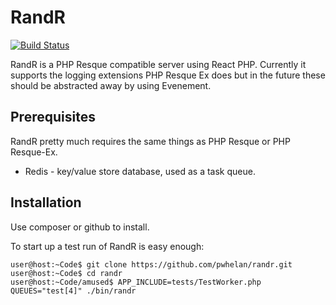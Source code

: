 RandR
======

[![Build Status](https://travis-ci.org/pwhelan/randr.svg?branch=master)](https://travis-ci.org/pwhelan/randr)

RandR is a PHP Resque compatible server using React PHP. Currently it supports
the logging extensions PHP Resque Ex does but in the future these should be 
abstracted away by using Evenement.

Prerequisites
-------------

RandR pretty much requires the same things as PHP Resque or PHP Resque-Ex.

  * Redis - key/value store database, used as a task queue.

Installation
------------

Use composer or github to install.

To start up a test run of RandR is easy enough:

    user@host:~Code$ git clone https://github.com/pwhelan/randr.git
    user@host:~Code$ cd randr
    user@host:~Code/amused$ APP_INCLUDE=tests/TestWorker.php QUEUES="test[4]" ./bin/randr
